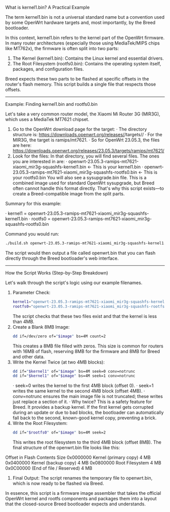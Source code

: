 What is kernel1.bin? A Practical Example

The term kernel1.bin is not a universal standard name but a convention used by some OpenWrt hardware targets and, most importantly, by the Breed bootloader.

In this context, kernel1.bin refers to the kernel part of the OpenWrt firmware. In many router architectures (especially those using MediaTek/MIPS chips like MT762x), the firmware is often split into two parts:

1. The Kernel (kernel1.bin): Contains the Linux kernel and essential drivers.
2. The Root Filesystem (rootfs0.bin): Contains the operating system itself, packages, and configuration files.

Breed expects these two parts to be flashed at specific offsets in the router's flash memory. This script builds a single file that respects those offsets.

---

Example: Finding kernel1.bin and rootfs0.bin

Let's take a very common router model, the Xiaomi Mi Router 3G (MIR3G), which uses a MediaTek MT7621 chipset.

1. Go to the OpenWrt download page for the target:
   · The directory structure is: https://downloads.openwrt.org/releases/<version>/targets/<target-subtree>/
   · For the MIR3G, the target is ramips/mt7621.
   · So for OpenWrt 23.05.3, the files are here: https://downloads.openwrt.org/releases/23.05.3/targets/ramips/mt7621/
2. Look for the files: In that directory, you will find several files. The ones you are interested in are:
   · openwrt-23.05.3-ramips-mt7621-xiaomi_mir3g-squashfs-kernel1.bin <- This is your kernel1.bin
   · openwrt-23.05.3-ramips-mt7621-xiaomi_mir3g-squashfs-rootfs0.bin <- This is your rootfs0.bin
   You will also see a sysupgrade.bin file. This is a combined image used for standard OpenWrt sysupgrade, but Breed often cannot handle this format directly. That's why this script exists—to create a Breed-compatible image from the split parts.

Summary for this example:

· kernel1 = openwrt-23.05.3-ramips-mt7621-xiaomi_mir3g-squashfs-kernel1.bin
· rootfs0 = openwrt-23.05.3-ramips-mt7621-xiaomi_mir3g-squashfs-rootfs0.bin

Command you would run:

```bash
./build.sh openwrt-23.05.3-ramips-mt7621-xiaomi_mir3g-squashfs-kernel1.bin openwrt-23.05.3-ramips-mt7621-xiaomi_mir3g-squashfs-rootfs0.bin
```

The script would then output a file called openwrt.bin that you can flash directly through the Breed bootloader's web interface.

---

How the Script Works (Step-by-Step Breakdown)

Let's walk through the script's logic using our example filenames.

1. Parameter Check:
   ```bash
   kernel1="openwrt-23.05.3-ramips-mt7621-xiaomi_mir3g-squashfs-kernel1.bin"
   rootfs0="openwrt-23.05.3-ramips-mt7621-xiaomi_mir3g-squashfs-rootfs0.bin"
   ```
   The script checks that these two files exist and that the kernel is less than 4MB.
2. Create a Blank 8MB Image:
   ```bash
   dd if=/dev/zero of="$image" bs=4M count=2
   ```
   This creates a 8MB file filled with zeros. This size is common for routers with 16MB of flash, reserving 8MB for the firmware and 8MB for Breed and other data.
3. Write the Kernel Twice (at two 4MB blocks):
   ```bash
   dd if="$kernel1" of="$image" bs=4M seek=0 conv=notrunc
   dd if="$kernel1" of="$image" bs=4M seek=1 conv=notrunc
   ```
   · seek=0 writes the kernel to the first 4MB block (offset 0).
   · seek=1 writes the same kernel to the second 4MB block (offset 4MB).
   · conv=notrunc ensures the main image file is not truncated; these writes just replace a section of it.
   · Why twice? This is a safety feature for Breed. It provides a backup kernel. If the first kernel gets corrupted during an update or due to bad blocks, the bootloader can automatically fall back to the second, known-good kernel copy, preventing a brick.
4. Write the Root Filesystem:
   ```bash
   dd if="$rootfs0" of="$image" bs=4M seek=2
   ```
   This writes the root filesystem to the third 4MB block (offset 8MB). The final structure of the openwrt.bin file looks like this:

Offset in Flash Contents Size
0x0000000 Kernel (primary copy) 4 MB
0x0400000 Kernel (backup copy) 4 MB
0x0800000 Root Filesystem 4 MB
0x0C00000 (End of file / Reserved) 4 MB

1. Final Output: The script renames the temporary file to openwrt.bin, which is now ready to be flashed via Breed.

In essence, this script is a firmware image assembler that takes the official OpenWrt kernel and rootfs components and packages them into a layout that the closed-source Breed bootloader expects and understands.
